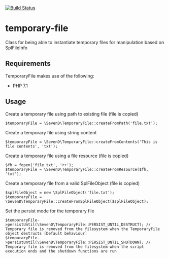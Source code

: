 <p align="center">

<a href="https://7d-digital.co.uk"><img src="http://7d-digital.co.uk/images/structure/logo.svg" alt="Build Status"></a>

</p>

  

# temporary-file

  

Class for being able to instantiate temporary files for manipulation based on SplFileInfo

  

## Requirements

  

TemporaryFile makes use of the following:

  

- PHP 7.1

## Usage

Create a temporary file using path to existing file (file is copied)

    $temporaryFile = \SevenD\TemporaryFile::createFromPath('file.txt');

Create a temporary file using string content

    $temporaryFile = \SevenD\TemporaryFile::createFromContents('This is file contents', 'txt');

Create a temporary file using a file resource (file is copied)
	
    $fh = fopen('file.txt', 'r+');
    $temporaryFile = \SevenD\TemporaryFile::createFromResource($fh, 'txt');

Create a temporary file from a valid SplFileObject (file is copied)

    $splFileObject = new \SplFileObject('file.txt');
    $temporaryFile = \SevenD\TemporaryFile::createFromSplFileObject($splFileObject);

Set the persist mode for the temporary file

    $temporaryFile->persistUntil(\SevenD\TemporaryFile::PERSIST_UNTIL_DESTRUCT); // Temporary file is removed from the filesystem when the TemporaryFile object destructs [Default behaviour]
    $temporaryFile->persistUntil(\SevenD\TemporaryFile::PERSIST_UNTIL_SHUTDOWN); // Temporary file is removed from the filesystem when the script execution ends and the shutdown functions are run
